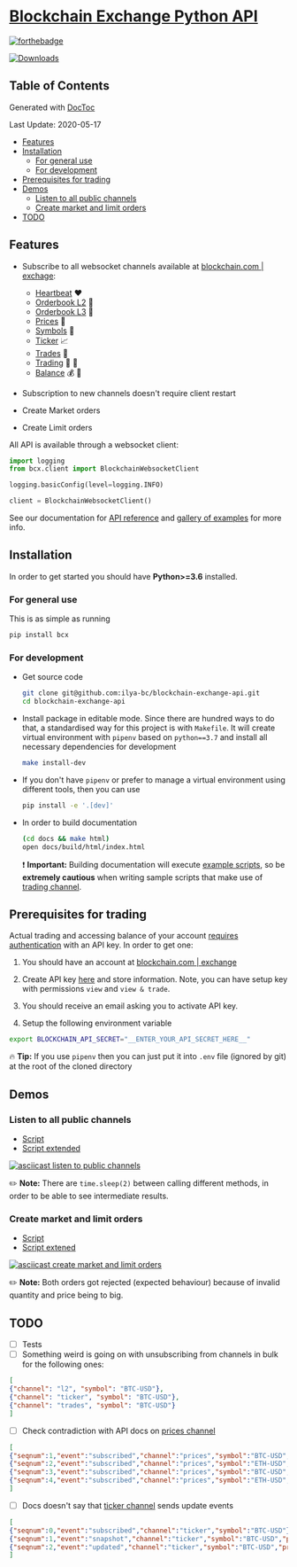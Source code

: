 # [Blockchain Exchange Python API](https://exchange.blockchain.com/api)
[![forthebadge](https://forthebadge.com/images/badges/built-with-love.svg)](https://exchange.blockchain.com/)

[![Downloads](https://pepy.tech/badge/bcx/month)](https://pepy.tech/project/bcx/month)

<!-- START doctoc generated TOC please keep comment here to allow auto update -->
<!-- DON'T EDIT THIS SECTION, INSTEAD RE-RUN doctoc TO UPDATE -->
Table of Contents
-----------------
Generated with [DocToc](https://github.com/thlorenz/doctoc)

Last Update: 2020-05-17

- [Features](#features)
- [Installation](#installation)
  - [For general use](#for-general-use)
  - [For development](#for-development)
- [Prerequisites for trading](#prerequisites-for-trading)
- [Demos](#demos)
  - [Listen to all public channels](#listen-to-all-public-channels)
  - [Create market and limit orders](#create-market-and-limit-orders)
- [TODO](#todo)

<!-- END doctoc generated TOC please keep comment here to allow auto update -->

## Features
-   Subscribe to all websocket channels available at [blockchain.com | exchage](https://exchange.blockchain.com/api/#websocket-api):
    -   [Heartbeat](https://exchange.blockchain.com/api/#heartbeat) :hearts:
    -   [Orderbook L2](https://exchange.blockchain.com/api/#l2-order-book) :blue_book:
    -   [Orderbook L3](https://exchange.blockchain.com/api/#l3-order-book) :green_book:
    -   [Prices](https://exchange.blockchain.com/api/#prices) :atm:
    -   [Symbols](https://exchange.blockchain.com/api/#symbols) :symbols:
    -   [Ticker](https://exchange.blockchain.com/api/#ticker) :chart_with_upwards_trend:
    -   [Trades](https://exchange.blockchain.com/api/#trades) :currency_exchange:
    -   [Trading](https://exchange.blockchain.com/api/#trading) :bank: :closed_lock_with_key:
    -   [Balance](https://exchange.blockchain.com/api/#balances) :moneybag: :closed_lock_with_key:

-   Subscription to new channels doesn't require client restart
-   Create Market orders
-   Create Limit orders

All API is available through a websocket client:
```python
import logging
from bcx.client import BlockchainWebsocketClient

logging.basicConfig(level=logging.INFO)

client = BlockchainWebsocketClient()
```
See our documentation for [API reference](https://ilya-bc.github.io/blockchain-exchange-api-docs/stable/index.html) and [gallery of examples](https://ilya-bc.github.io/blockchain-exchange-api-docs/stable/generated_sphinx_gallery/index.html) for more info.


## Installation
In order to get started you should have **Python>=3.6** installed.

### For general use
This is as simple as running
```bash
pip install bcx
```

### For development
-   Get source code
    ```bash
    git clone git@github.com:ilya-bc/blockchain-exchange-api.git
    cd blockchain-exchange-api
    ```

-   Install package in editable mode. Since there are hundred ways to do that, a standardised way for this project is with `Makefile`. It will create virtual environment with `pipenv` based on `python==3.7` and install all necessary dependencies for development
    ```bash
    make install-dev
    ```

-   If you don't have `pipenv` or prefer to manage a virtual environment using different tools, then you can use
    ```bash
    pip install -e '.[dev]'
    ```

-   In order to build documentation
    ```bash
    (cd docs && make html)
    open docs/build/html/index.html
    ```
    :exclamation: **Important:** Building documentation will execute [example scripts](https://github.com/ilya-bc/blockchain-exchange-api/tree/master/examples), so be **extremely cautious** when writing sample scripts that make use of [trading channel](https://ilya-bc.github.io/blockchain-exchange-api-docs/stable/api/generated/blockchain_exchange.channels.TradingChannel.html).


## Prerequisites for trading
Actual trading and accessing balance of your account [requires authentication](https://exchange.blockchain.com/api/#authenticated-channels) with an API key. In order to get one:

1.  You should have an account at [blockchain.com | exchange](https://exchange.blockchain.com/)

1.  Create API key [here](https://exchange.blockchain.com/settings/api) and store information. Note, you can have setup key with permissions `view` and `view & trade`.

1.  You should receive an email asking you to activate API key.

1.  Setup the following environment variable
```bash
export BLOCKCHAIN_API_SECRET="__ENTER_YOUR_API_SECRET_HERE__"
```
:fire: **Tip:** If you use `pipenv` then you can just put it into `.env` file (ignored by git) at the root of the cloned directory


## Demos

### Listen to all public channels
-   [Script](https://github.com/ilya-bc/blockchain-exchange-api/blob/master/examples/run-00-subscribe-to-public-channels.py)
-   [Script extended](https://ilya-bc.github.io/blockchain-exchange-api-docs/stable/generated_sphinx_gallery/run-00-subscribe-to-public-channels.html)

[![asciicast listen to public channels](https://asciinema.org/a/329022.svg)](https://asciinema.org/a/329022)

:pencil2: **Note:** There are `time.sleep(2)` between calling different methods, in order to be able to see intermediate results.

### Create market and limit orders
-   [Script](https://github.com/ilya-bc/blockchain-exchange-api/blob/master/examples/run-01-subscribe-to-trading-channel.py)
-   [Script extened](https://ilya-bc.github.io/blockchain-exchange-api-docs/stable/generated_sphinx_gallery/run-01-subscribe-to-trading-channel.html)

[![asciicast create market and limit orders](https://asciinema.org/a/329024.svg)](https://asciinema.org/a/329024)

:pencil2: **Note:** Both orders got rejected (expected behaviour) because of invalid quantity and price being to big.


## TODO
- [ ]   Tests
- [ ]   Something weird is going on with unsubscribing from channels in bulk for the following ones:
```json
[
{"channel": "l2", "symbol": "BTC-USD"},
{"channel": "ticker", "symbol": "BTC-USD"},
{"channel": "trades", "symbol": "BTC-USD"}
]
```
- [ ]   Check contradiction with API docs on [prices channel](https://exchange.blockchain.com/api/#prices)
```json
[
{"seqnum":1,"event":"subscribed","channel":"prices","symbol":"BTC-USD","granularity":60},
{"seqnum":2,"event":"subscribed","channel":"prices","symbol":"ETH-USD","granularity":60},
{"seqnum":3,"event":"subscribed","channel":"prices","symbol":"BTC-USD","granularity":300},
{"seqnum":4,"event":"subscribed","channel":"prices","symbol":"ETH-USD","granularity":300}
]
```
- [ ]   Docs doesn't say that [ticker channel](https://exchange.blockchain.com/api/#ticker) sends update events
```json
[
{"seqnum":0,"event":"subscribed","channel":"ticker","symbol":"BTC-USD"},
{"seqnum":1,"event":"snapshot","channel":"ticker","symbol":"BTC-USD","price_24h":8744.9,"volume_24h":155.77132628,"last_trade_price":8881.0},
{"seqnum":2,"event":"updated","channel":"ticker","symbol":"BTC-USD","price_24h":8754.8,"volume_24h":155.70446581}
]
```
